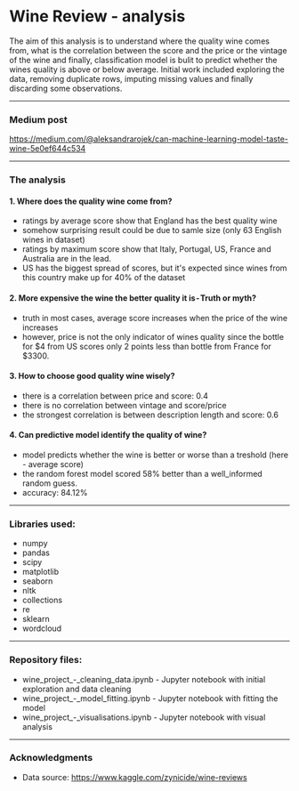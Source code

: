 # Wine Review - analysis

The aim of this analysis is to understand where the quality wine comes from, what is the correlation between the score and the price or the vintage of the wine and finally, classification model is bulit to predict whether the wines quality is above or below average. Initial work included exploring the data, removing duplicate rows, imputing missing values and finally discarding some observations. 

------

### Medium post
https://medium.com/@aleksandrarojek/can-machine-learning-model-taste-wine-5e0ef644c534

------

### The analysis

#### 1. Where does the quality wine come from?

* ratings by average score show that England has the best quality wine
* somehow surprising result could be due to samle size (only 63 English wines in dataset)
* ratings by maximum score show that Italy, Portugal, US, France and Australia are in the lead. 
* US has the biggest spread of scores, but it's expected since wines from this country make up for 40% of the dataset

#### 2. More expensive the wine the better quality it is - Truth or myth?

* truth in most cases, average score increases when the price of the wine increases
* however, price is not the only indicator of wines quality since the bottle for $4 from US scores only 2 points less than bottle from France for $3300.

#### 3. How to choose good quality wine wisely?

* there is a correlation between price and score: 0.4
* there is no correlation between vintage and score/price
* the strongest correlation is between description length and score: 0.6

#### 4. Can predictive model identify the quality of wine?

* model predicts whether the wine is better or worse than a treshold (here - average score)
* the random forest model scored 58% better than a well_informed random guess.
* accuracy: 84.12%

------

### Libraries used:
* numpy
* pandas
* scipy
* matplotlib
* seaborn
* nltk
* collections
* re
* sklearn
* wordcloud

------

### Repository files:
* wine_project_-_cleaning_data.ipynb - Jupyter notebook with initial exploration and data cleaning
* wine_project_-_model_fitting.ipynb - Jupyter notebook with fitting the model
* wine_project_-_visualisations.ipynb - Jupyter notebook with visual analysis

------

### Acknowledgments
* Data source: https://www.kaggle.com/zynicide/wine-reviews
